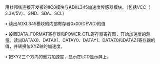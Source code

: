 用杜邦线连接开发板的IIC0模块与ADXL345加速度传感器模块。（包括VCC（ 3.3V/5V）、GND、SDA、SCL）

• 读出ADXL345模块的内部寄存器0x00(DEVID)的值

• 设置DATA_FORMAT寄存器和POWER_CTL寄存器寄存器，开始加速度的测量。读出DATAX0、DATAX1、DATAY0、DATAY1、DATAZ0和DATAZ1寄存器的值，并转换位XYZ轴的加速度。

• 把XYZ三个方向的重力加速度，显示在LCD显示屏上。
